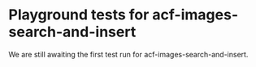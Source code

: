 # Playground tests for acf-images-search-and-insert
We are still awaiting the first test run for acf-images-search-and-insert.
